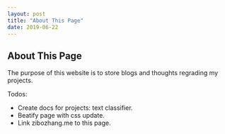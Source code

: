 ```yaml
---
layout: post
title: "About This Page"
date: 2019-06-22
---
```


<h2>About This Page</h2>
<p>The purpose of this website is to store blogs and thoughts regrading my projects.</P>

<p>Todos:</p>
<ul>
  <li>Create docs for projects: text classifier.</li>
  <li>Beatify page with css update.</li>
  <li>Link zibozhang.me to this page.</li>
</ul>

